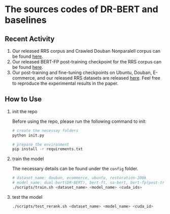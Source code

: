 # The sources codes of DR-BERT and baselines

## Recent Activity
1. Our released RRS corpus and Crawled Douban Nonparalell corpus can be found [here](https://drive.google.com/drive/folders/1EcjrkDnx8mSZlGum0dQHYJGDyUMEEwBz?usp=sharing).
2. Our released BERT-FP post-training checkpoint for the RRS corpus can be found [here](https://drive.google.com/drive/folders/1PSdIC6H1SCHWhaBxtRjX0029No8kZtBI?usp=sharing).
3. Our post-training and fine-tuning checkpoints on Ubuntu, Douban, E-commerce, and our released RRS datasets are released [here](https://drive.google.com/drive/folders/1y48ky8twFKbvcu9TCJ9DxBG9lMTYnRYI?usp=sharing). Feel free to reproduce the experimental results in the paper.

## How to Use

1. init the repo

    Before using the repo, please run the following command to init:
    
    ```bash
    # create the necessay folders
    python init.py
    
    # prepare the environment
    pip install -r requirements.txt
    ```

2. train the model

    The necessary details can be found under the `config` folder.

    ```bash
    # dataset_name: douban, ecommerce, ubuntu, restoration-200k
    # model_name: dual-bert(DR-BERT), bert-ft, sa-bert, bert-fp(post-training), poly-encoder
    ./scripts/train.sh <dataset_name> <model_name> <cuda_ids>
    ```

3. test the model

    ```bash
    ./scripts/test_rerank.sh <dataset_name> <model_name> <cuda_id>
    ```
